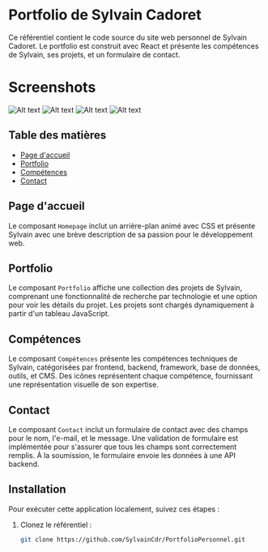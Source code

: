 # Portfolio de Sylvain Cadoret

Ce référentiel contient le code source du site web personnel de Sylvain Cadoret. Le portfolio est construit avec React et présente les compétences de Sylvain, ses projets, et un formulaire de contact.

# Screenshots

![Alt text](<Capture d'écran 2024-01-12 153057.png>)
![Alt text](<Capture d'écran 2024-01-12 153150.png>)
![Alt text](<Capture d'écran 2024-01-12 153135.png>)
![Alt text](<Capture d'écran 2024-01-12 153208.png>)

## Table des matières

- [Page d'accueil](#page-daccueil)
- [Portfolio](#portfolio)
- [Compétences](#compétences)
- [Contact](#contact)

## Page d'accueil

Le composant `Homepage` inclut un arrière-plan animé avec CSS et présente Sylvain avec une brève description de sa passion pour le développement web.

## Portfolio

Le composant `Portfolio` affiche une collection des projets de Sylvain, comprenant une fonctionnalité de recherche par technologie et une option pour voir les détails du projet. Les projets sont chargés dynamiquement à partir d'un tableau JavaScript.

## Compétences

Le composant `Compétences` présente les compétences techniques de Sylvain, catégorisées par frontend, backend, framework, base de données, outils, et CMS. Des icônes représentent chaque compétence, fournissant une représentation visuelle de son expertise.

## Contact

Le composant `Contact` inclut un formulaire de contact avec des champs pour le nom, l'e-mail, et le message. Une validation de formulaire est implémentée pour s'assurer que tous les champs sont correctement remplis. À la soumission, le formulaire envoie les données à une API backend.

## Installation

Pour exécuter cette application localement, suivez ces étapes :

1. Clonez le référentiel :

   ```bash
   git clone https://github.com/SylvainCdr/PortfolioPersonnel.git
